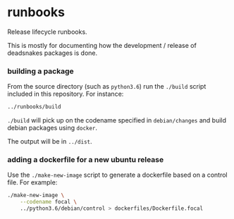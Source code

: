 runbooks
========

Release lifecycle runbooks.

This is mostly for documenting how the development / release of deadsnakes
packages is done.


### building a package

From the source directory (such as `python3.6`) run the `./build` script
included in this repository.  For instance:

```bash
../runbooks/build
```

`./build` will pick up on the codename specified in `debian/changes` and
build debian packages using `docker`.

The output will be in `../dist`.


### adding a dockerfile for a new ubuntu release

Use the `./make-new-image` script to generate a dockerfile based on a
control file.  For example:

```bash
./make-new-image \
    --codename focal \
    ../python3.6/debian/control > dockerfiles/Dockerfile.focal
```
